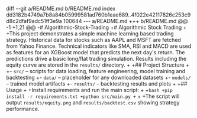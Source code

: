 diff --git a/README.md b/README.md
index dd3182b4749a7b8a84b05999581ad760b1eae689..4f022e42117826c253c9d8c2dfaf9adc51ff3e9a 100644
--- a/README.md
+++ b/README.md
@@ -1 +1,21 @@
-# Algorithmic-Stock-Trading
+# Algorithmic Stock Trading
+
+This project demonstrates a simple machine learning based trading strategy. Historical data for stocks such as AAPL and MSFT are fetched from Yahoo Finance. Technical indicators like SMA, RSI and MACD are used as features for an XGBoost model that predicts the next day's return. The predictions drive a basic long/flat trading simulation. Results including the equity curve are stored in the `results/` directory.
+
+## Project Structure
+
+- `src/` – scripts for data loading, feature engineering, model training and backtesting
+- `data/` – placeholder for any downloaded datasets
+- `models/` – trained model artifacts
+- `results/` – backtesting results and plots
+
+## Usage
+
+Install requirements and run the main script:
+
+```bash
+pip install -r requirements.txt
+python src/main.py
+```
+
+The script will output `results/equity.png` and `results/backtest.csv` showing strategy performance.
